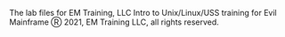 The lab files for EM Training, LLC Intro to Unix/Linux/USS training for Evil Mainframe Ⓡ
2021, EM Training LLC, all rights reserved.
